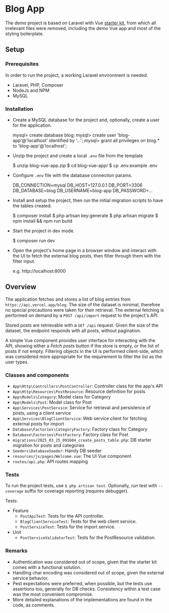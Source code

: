 # Blog App

The demo project is based on Laravel with Vue [starter kit](https://laravel.com/docs/12.x/starter-kits#vue), from which all irrelevant files were removed, including the demo Vue app and most of the styling boilerplate. 

## Setup

### Prerequisites

In order to run the project, a working Laravel environment is needed.

- Laravel, PHP, Composer
- NodeJs and NPM
- MySQL

### Installation

- Create a MySQL database for the project and, optionally, create a user for the application.

    mysql> create database blog;
    mysql> create user 'blog-app'@'localhost' identified by '...';
    mysql> grant all privileges on blog.* to 'blog-app'@'localhost';

- Unzip the project and create a local `.env` file from the template

    $ unzip blog-vue-app.zip
    $ cd blog-vue-app/
    $ cp .env.example .env

- Configure `.env` file with the database connection params.

    DB_CONNECTION=mysql
    DB_HOST=127.0.0.1
    DB_PORT=3306
    DB_DATABASE=blog
    DB_USERNAME=blog-app
    DB_PASSWORD=...

- Install and setup the project, then run the initial migration scripts to have the tables created.

    $ composer install
    $ php artisan key:generate
    $ php artisan migrate
    $ npm install && npm run build

- Start the project in dev mode.

    $ composer run dev

- Open the project's home page in a browser window and interact with the UI to fetch the external blog posts, then filter through them with the filter input.

    e.g. http://localhost:8000

## Overview

The application fetches and stores a list of blog entries from `https://api.vercel.app/blog`. The size of the dataset is minimal, therefore no special precautions were taken for their retrieval. The external fetching is performed on demand by a `POST /api/import` request to the project's API. 

Stored posts are retrievable with a `GET /api` request. Given the size of the dataset, the endpoint responds with all posts, without pagination.

A simple Vue component provides user interface for interacting with the API, showing either a *Fetch posts* button if the store is empty, or the list of posts if not empty. Filtering objects in the UI is performed client-side, which was considered more appropriate for the requirement to filter the list as the user types.

### Classes and components

- `App\Http\Controllers\PostController`: Controller class for the app's API
- `App\Http\Resources\PostResource`: Resource definition for posts
- `App\Models\Category`: Model class for Category 
- `App\Models\Post`: Model class for Post
- `App\Services\PostService`: Service for retrieval and persistence of posts, using a client service
- `App\Services\BlogClientService`: Web service client for fetching external posts for import
- `Database\Factories\CategoryFactory`: Factory class for Category
- `Database\Factories\PostFactory`: Factory class for Post
- `migrations/2025_03_25_091604_create_posts_table.php`: DB starter migration for posts and categories
- `Seeders\DatabaseSeeder`: Handy DB seeder
- `resources/js/pages/Welcome.vue`: The UI Vue component
- `routes/api.php`: API routes mapping

### Tests

To run the project tests, use `$ php artisan test`. Optionally, run test with `--coverage` suffix for coverage reporting (requires debugger).

Tests:
- Feature
    - `PostApiTest`: Tests for the API controller.
    - `BlogClientServiceTest`: Tests for the web client service.
    - `PostServiceTest`: Tests for the import service.
- Unit
    - `PostServiceValidatorTest`: Tests for the PostResource validation.

### Remarks

- Authentication was considered out of scope, given that the starter kit comes with a functional solution.
- Handling char encoding was considered out of scope, given the external service behavior.
- Pest expectations were preferred, when possible, but the tests use assertions too, generally for DB checks. Consistency within a test case was the most convenient compromise.
- More detailed explanations of the implementations are found in the code, as comments.